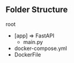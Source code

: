 ## Folder Structure

root

-   [app] => FastAPI
    -   main.py
-   docker-compose.yml
-   DockerFile

